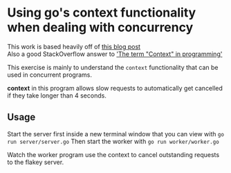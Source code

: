 # Using go's context functionality when dealing with concurrency

This work is based heavily off of [this blog post](http://dahernan.github.io/2015/02/04/context-and-cancellation-of-goroutines/)  
Also a good StackOverflow answer to ['The term "Context" in programming'](http://stackoverflow.com/questions/6145091/the-term-context-in-programming)  

This exercise is mainly to understand the `context` functionality that can be used in concurrent programs.

**context** in this program allows slow requests to automatically get cancelled if they take
longer than 4 seconds.


## Usage

Start the server first inside a new terminal window that you can view with
    `go run server/server.go`
Then start the worker with
    `go run worker/worker.go`


Watch the worker program use the context to cancel outstanding requests to the flakey server.
